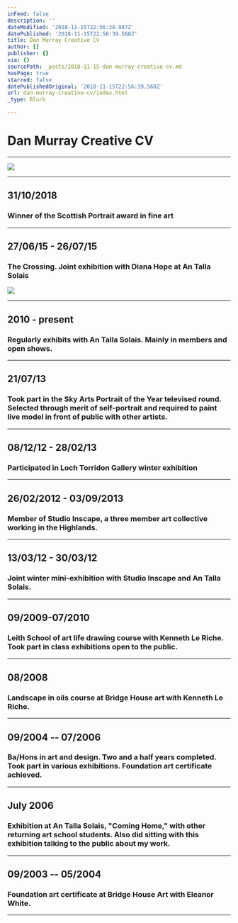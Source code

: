 ```yaml
---
inFeed: false
description: ''
dateModified: '2018-11-15T22:56:38.987Z'
datePublished: '2018-11-15T22:56:39.568Z'
title: Dan Murray Creative CV
author: []
publisher: {}
via: {}
sourcePath: _posts/2018-11-15-dan-murray-creative-cv.md
hasPage: true
starred: false
datePublishedOriginal: '2018-11-15T22:56:39.568Z'
url: dan-murray-creative-cv/index.html
_type: Blurb

---
```

# **Dan Murray Creative CV**

---

![](https://the-grid-user-content.s3-us-west-2.amazonaws.com/32c92ac4-1888-496c-a360-78a8411fc691.jpg)

---

## **31/10/2018**

### Winner of the Scottish Portrait award in fine art

---

## **27/06/15 - 26/07/15**

### The Crossing. Joint exhibition with Diana Hope at An Talla Solais
![](https://s3-us-west-2.amazonaws.com/the-grid-img/p/05b9e42459b38fcfc774b4a86c969172ae767bf3.jpg)

---

## **2010 - present**

### Regularly exhibits with An Talla Solais. Mainly in members and open shows.

---

## **21/07/13**

### Took part in the Sky Arts Portrait of the Year televised round. Selected through merit of self-portrait and required to paint live model in front of public with other artists.

---

## **08/12/12 - 28/02/13**

### Participated in Loch Torridon Gallery winter exhibition

---

## **26/02/2012 - 03/09/2013**

### Member of Studio Inscape, a three member art collective working in the Highlands.

---

## **13/03/12 - 30/03/12**

### Joint winter mini-exhibition with Studio Inscape and An Talla Solais.

---

## **09/2009-07/2010**

### Leith School of art life drawing course with Kenneth Le Riche. Took part in class exhibitions open to the public.

---

## **08/2008**

### Landscape in oils course at Bridge House art with Kenneth Le Riche.

---

## **09/2004 -- 07/2006**

### Ba/Hons in art and design. Two and a half years completed. Took part in various exhibitions. Foundation art certificate achieved.

---

## **July 2006**

### Exhibition at An Talla Solais, "Coming Home," with other returning art school students. Also did sitting with this exhibition talking to the public about my work.

---

## **09/2003 -- 05/2004**

### Foundation art certificate at Bridge House Art with Eleanor White.

---